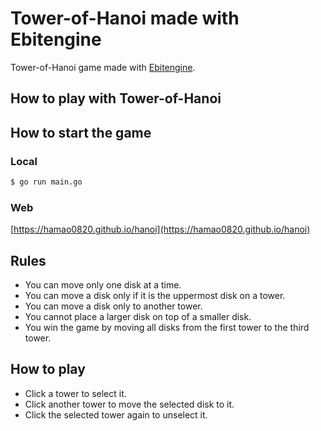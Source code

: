 # Tower-of-Hanoi made with Ebitengine

Tower-of-Hanoi game made with [Ebitengine](https://ebitengine.org/).

## How to play with Tower-of-Hanoi

## How to start the game

### Local

```sh
$ go run main.go
```

### Web

[https://hamao0820.github.io/hanoi](https://hamao0820.github.io/hanoi)

## Rules

- You can move only one disk at a time.
- You can move a disk only if it is the uppermost disk on a tower.
- You can move a disk only to another tower.
- You cannot place a larger disk on top of a smaller disk.
- You win the game by moving all disks from the first tower to the third tower.

## How to play

- Click a tower to select it.
- Click another tower to move the selected disk to it.
- Click the selected tower again to unselect it.
